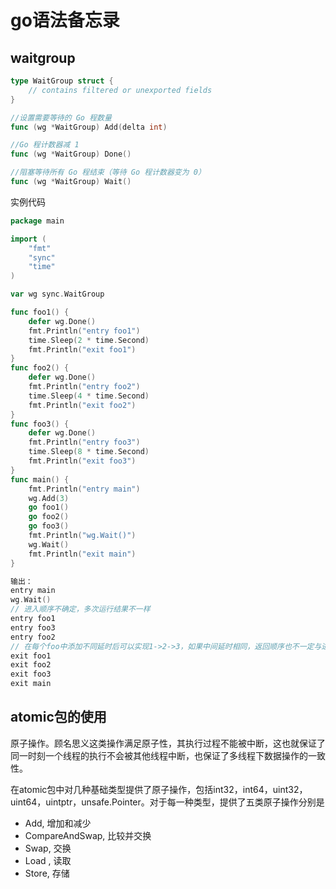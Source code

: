 # go语法备忘录

## waitgroup

```go
type WaitGroup struct {
    // contains filtered or unexported fields
}

//设置需要等待的 Go 程数量
func (wg *WaitGroup) Add(delta int)

//Go 程计数器减 1
func (wg *WaitGroup) Done()

//阻塞等待所有 Go 程结束（等待 Go 程计数器变为 0）
func (wg *WaitGroup) Wait()

```

实例代码

```go
package main

import (
	"fmt"
	"sync"
	"time"
)

var wg sync.WaitGroup

func foo1() {
	defer wg.Done()
	fmt.Println("entry foo1")
	time.Sleep(2 * time.Second)
	fmt.Println("exit foo1")
}
func foo2() {
	defer wg.Done()
	fmt.Println("entry foo2")
	time.Sleep(4 * time.Second)
	fmt.Println("exit foo2")
}
func foo3() {
	defer wg.Done()
	fmt.Println("entry foo3")
	time.Sleep(8 * time.Second)
	fmt.Println("exit foo3")
}
func main() {
	fmt.Println("entry main")
	wg.Add(3)
	go foo1()
	go foo2()
	go foo3()
	fmt.Println("wg.Wait()")
	wg.Wait()
	fmt.Println("exit main")
}

输出：
entry main
wg.Wait()
// 进入顺序不确定，多次运行结果不一样
entry foo1
entry foo3
entry foo2
// 在每个foo中添加不同延时后可以实现1->2->3，如果中间延时相同，返回顺序也不一定与进入顺序相同
exit foo1
exit foo2
exit foo3
exit main
```

## atomic包的使用

 原子操作。顾名思义这类操作满足原子性，其执行过程不能被中断，这也就保证了同一时刻一个线程的执行不会被其他线程中断，也保证了多线程下数据操作的一致性。 

在atomic包中对几种基础类型提供了原子操作，包括int32，int64，uint32，uint64，uintptr，unsafe.Pointer。对于每一种类型，提供了五类原子操作分别是
* Add, 增加和减少
* CompareAndSwap, 比较并交换
* Swap, 交换
* Load , 读取
* Store, 存储

